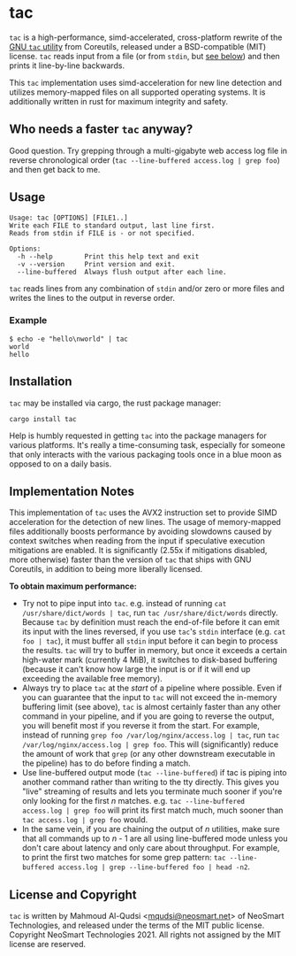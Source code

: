 # tac

`tac` is a high-performance, simd-accelerated, cross-platform rewrite of the [GNU `tac` utility](https://www.gnu.org/software/coreutils/manual/html_node/tac-invocation.html#tac-invocation) from Coreutils, released under a BSD-compatible (MIT) license. `tac` reads input from a file (or from `stdin`, but [see below](#implementation-notes)) and then prints it line-by-line backwards.

This `tac` implementation uses simd-acceleration for new line detection and utilizes memory-mapped files on all supported operating systems. It is additionally written in rust for maximum integrity and safety.

## Who needs a faster `tac` anyway?

Good question. Try grepping through a multi-gigabyte web access log file in reverse chronological order (`tac --line-buffered access.log | grep foo`) and then get back to me.

## Usage

```
Usage: tac [OPTIONS] [FILE1..]
Write each FILE to standard output, last line first.
Reads from stdin if FILE is - or not specified.

Options:
  -h --help        Print this help text and exit
  -v --version     Print version and exit.
  --line-buffered  Always flush output after each line.
```

`tac` reads lines from any combination of `stdin` and/or zero or more files and writes the lines to the output in reverse order.

### Example

```
$ echo -e "hello\nworld" | tac
world
hello
```

## Installation

`tac` may be installed via cargo, the rust package manager:

```
cargo install tac
```

Help is humbly requested in getting `tac` into the package managers for various platforms. It's really a time-consuming task, especially for someone that only interacts with the various packaging tools once in a blue moon as opposed to on a daily basis.

## Implementation Notes

This implementation of `tac` uses the AVX2 instruction set to provide SIMD acceleration for the detection of new lines. The usage of memory-mapped files additionally boosts performance by avoiding slowdowns caused by context switches when reading from the input if speculative execution mitigations are enabled. It is significantly (2.55x if mitigations disabled, more otherwise) faster than the version of `tac` that ships with GNU Coreutils, in addition to being more liberally licensed.

**To obtain maximum performance:**

* Try not to pipe input into `tac`. e.g. instead of running `cat /usr/share/dict/words | tac`, run `tac /usr/share/dict/words` directly. Because `tac` by definition must reach the end-of-file before it can emit its input with the lines reversed, if you use `tac`'s `stdin` interface (e.g. `cat foo | tac`), it must buffer all `stdin` input before it can begin to process the results. `tac` will try to buffer in memory, but once it exceeds a certain high-water mark (currently 4 MiB), it switches to disk-based buffering (because it can't know how large the input is or if it will end up exceeding the available free memory).
* Always try to place `tac` at the _start_ of a pipeline where possible. Even if you can guarantee that the input to `tac` will not exceed the in-memory buffering limit (see above), `tac` is almost certainly faster than any other command in your pipeline, and if you are going to reverse the output, you will benefit most if you reverse it from the start. For example, instead of running `grep foo /var/log/nginx/access.log | tac`, run `tac /var/log/nginx/access.log | grep foo`. This will (significantly) reduce the amount of work that `grep` (or any other downstream executable in the pipeline) has to do before finding a match.
* Use line-buffered output mode (`tac --line-buffered`) if tac is piping into another command rather than writing to the tty directly. This gives you "live" streaming of results and lets you terminate much sooner if you're only looking for the first _n_ matches. e.g. `tac --line-buffered access.log | grep foo` will print its first match much, much sooner than `tac access.log | grep foo` would.
* In the same vein, if you are chaining the output of _n_ utilities, make sure that all commands up to _n_ - 1 are all using line-buffered mode unless you don't care about latency and only care about throughput. For example, to print the first two matches for some grep pattern: `tac --line-buffered access.log | grep --line-buffered foo | head -n2`.

## License and Copyright

`tac` is written by Mahmoud Al-Qudsi <<mqudsi@neosmart.net>> of NeoSmart Technologies, and released under the terms of the MIT public license. Copyright NeoSmart Technologies 2021. All rights not assigned by the MIT license are reserved.

